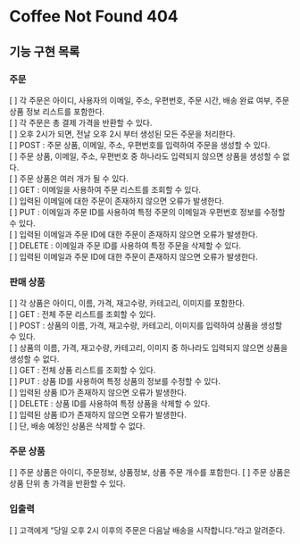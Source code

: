 # Coffee Not Found 404

## 기능 구현 목록

### 주문

[ ] 각 주문은 아이디, 사용자의 이메일, 주소, 우편번호, 주문 시간, 배송 완료 여부, 주문 상품 정보 리스트를 포함한다.   
[ ] 각 주문은 총 결제 가격을 반환할 수 있다.   
[ ] 오후 2시가 되면, 전날 오후 2시 부터 생성된 모든 주문을 처리한다.   
[ ] POST : 주문 상품, 이메일, 주소, 우편번호를 입력하여 주문을 생성할 수 있다.   
[ ] 주문 상품, 이메일, 주소, 우편번호 중 하나라도 입력되지 않으면 상품을 생성할 수 없다.   
[ ] 주문 상품은 여러 개가 될 수 있다.   
[ ] GET : 이메일을 사용하여 주문 리스트를 조회할 수 있다.   
[ ] 입력된 이메일에 대한 주문이 존재하지 않으면 오류가 발생한다.   
[ ] PUT : 이메일과 주문 ID를 사용하여 특정 주문의 이메일과 우편번호 정보를 수정할 수 있다.    
[ ] 입력된 이메일과 주문 ID에 대한 주문이 존재하지 않으면 오류가 발생한다.   
[ ] DELETE : 이메일과 주문 ID를 사용하여 특정 주문을 삭제할 수 있다.   
[ ] 입력된 이메일과 주문 ID에 대한 주문이 존재하지 않으면 오류가 발생한다.

### 판매 상품

[ ] 각 상품은 아이디, 이름, 가격, 재고수량, 카테고리, 이미지를 포함한다.   
[ ] GET : 전체 주문 리스트를 조회할 수 있다.   
[ ] POST : 상품의 이름, 가격, 재고수량, 카테고리, 이미지를 입력하여 상품을 생성할 수 있다.  
[ ] 상품의 이름, 가격, 재고수량, 카테고리, 이미지 중 하나라도 입력되지 않으면 상품을 생성할 수 없다.   
[ ] GET : 전체 상품 리스트를 조회할 수 있다.   
[ ] PUT : 상품 ID를 사용하여 특정 상품의 정보를 수정할 수 있다.   
[ ] 입력된 상품 ID가 존재하지 않으면 오류가 발생한다.   
[ ] DELETE : 상품 ID를 사용하여 특정 상품을 삭제할 수 있다.   
[ ] 입력된 상품 ID가 존재하지 않으면 오류가 발생한다.   
[ ] 단, 배송 예정인 상품은 삭제할 수 없다.

### 주문 상품

[ ] 주문 상품은 아이디, 주문정보, 상품정보, 상품 주문 개수를 포함한다.
[ ] 주문 상품은 상품 단위 총 가격을 반환할 수 있다.

### 입출력

[ ] 고객에게 “당일 오후 2시 이후의 주문은 다음날 배송을 시작합니다.”라고 알려준다.
